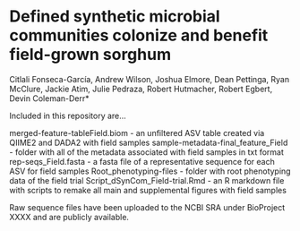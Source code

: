 # Defined synthetic microbial communities colonize and benefit field-grown sorghum
Citlali Fonseca-García, Andrew Wilson, Joshua Elmore, Dean Pettinga, Ryan McClure, Jackie Atim, Julie Pedraza, Robert Hutmacher, Robert Egbert, Devin Coleman-Derr* 

Included in this repository are...

merged-feature-tableField.biom - an unfiltered ASV table created via QIIME2 and DADA2 with field samples
sample-metadata-final_feature_Field - folder with all of the metadata associated with field samples in txt format
rep-seqs_Field.fasta - a fasta file of a representative sequence for each ASV for field samples
Root_phenotyping-files - folder with root phenotyping data of the field trial
Script_dSynCom_Field-trial.Rmd - an R markdown file with scripts to remake all main and supplemental figures with field samples

Raw sequence files have been uploaded to the NCBI SRA under BioProject XXXX and are publicly available.
